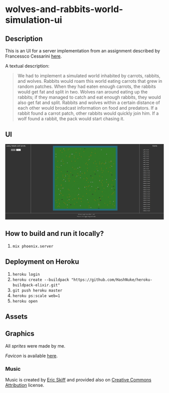# wolves-and-rabbits-world-simulation-ui

## Description

This is an UI for a server implementation from an assignment described by Francessco Cessarini [here](http://www.youtube.com/watch?v=d5G3P2iosmA).

A textual description:

> We had to implement a simulated world inhabited by carrots, rabbits, and wolves. Rabbits would roam this world eating carrots that grew in random patches. When they had eaten enough carrots, the rabbits would get fat and split in two. Wolves ran around eating up the rabbits; if they managed to catch and eat enough rabbits, they would also get fat and split. Rabbits and wolves within a certain distance of each other would broadcast information on food and predators. If a rabbit found a carrot patch, other rabbits would quickly join him. If a wolf found a rabbit, the pack would start chasing it.

## UI

![Simulation in action](/docs/Screenshot.png)

## How to build and run it locally?

1. `mix phoenix.server`

## Deployment on Heroku

1. `heroku login`
2. `heroku create --buildpack "https://github.com/HashNuke/heroku-buildpack-elixir.git"`
3. `git push heroku master`
4. `heroku ps:scale web=1`
5. `heroku open`

## Assets

## Graphics

All *sprites* were made by me.

*Favicon* is available [here](http://www.favicon.cc/?action=icon&file_id=719881).

### Music

Music is created by [Eric Skiff](http://ericskiff.com/music/) and provided also on [Creative Commons Attribution](http://creativecommons.org/licenses/by/3.0/) license.

